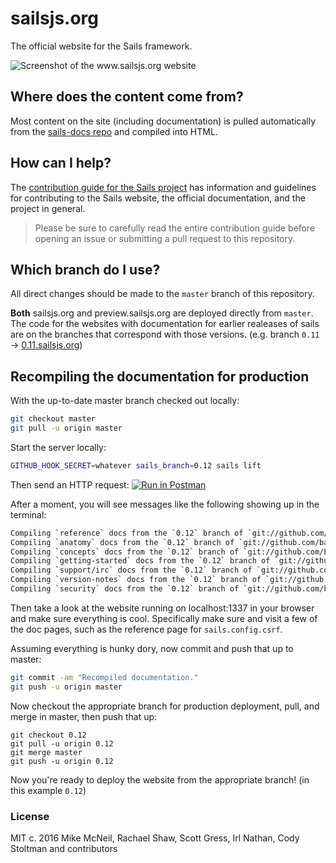 # sailsjs.org

The official website for the Sails framework.

![Screenshot of the www.sailsjs.org website](http://i.imgur.com/wANZmJU.png)


## Where does the content come from?
Most content on the site (including documentation) is pulled automatically from the [sails-docs repo](https://github.com/balderdashy/sails-docs/blob/master/README.md) and compiled into HTML.

## How can I help?
The [contribution guide for the Sails project](https://github.com/balderdashy/sails/blob/master/CONTRIBUTING.md) has information and guidelines for contributing to the Sails website, the official documentation, and the project in general.

> Please be sure to carefully read the entire contribution guide before opening an issue or submitting a pull request to this repository.

## Which branch do I use?
All direct changes should be made to the `master` branch of this repository.

**Both** sailsjs.org and preview.sailsjs.org are deployed directly from `master`. The code for the websites with documentation for earlier realeases of sails are on the branches that correspond with those versions. (e.g. branch `0.11` → [0.11.sailsjs.org](http://0.11.sailsjs.org))

## Recompiling the documentation for production

With the up-to-date master branch checked out locally:

```bash
git checkout master
git pull -u origin master
```


Start the server locally:

```bash
GITHUB_HOOK_SECRET=whatever sails_branch=0.12 sails lift
```

Then send an HTTP request:
[![Run in Postman](https://s3.amazonaws.com/postman-static/run-button.png)](https://www.getpostman.com/run-collection/0b8126a8c7ae514d8418)

After a moment, you will see messages like the following showing up in the terminal:

```bash
Compiling `reference` docs from the `0.12` branch of `git://github.com/balderdashy/sails-docs.git`...
Compiling `anatomy` docs from the `0.12` branch of `git://github.com/balderdashy/sails-docs.git`...
Compiling `concepts` docs from the `0.12` branch of `git://github.com/balderdashy/sails-docs.git`...
Compiling `getting-started` docs from the `0.12` branch of `git://github.com/balderdashy/sails-docs.git`...
Compiling `support/irc` docs from the `0.12` branch of `git://github.com/balderdashy/sails-docs.git`...
Compiling `version-notes` docs from the `0.12` branch of `git://github.com/balderdashy/sails-docs.git`...
Compiling `security` docs from the `0.12` branch of `git://github.com/balderdashy/sails-docs.git`...
```

Then take a look at the website running on localhost:1337 in your browser and make sure everything is cool.  Specifically make sure and visit a few of the doc pages, such as the reference page for `sails.config.csrf`.

Assuming everything is hunky dory, now commit and push that up to master:

```bash
git commit -am "Recompiled documentation."
git push -u origin master
```

Now checkout the appropriate branch for production deployment, pull, and merge in master, then push that up:
```
git checkout 0.12
git pull -u origin 0.12
git merge master
git push -u origin 0.12
```

Now you're ready to deploy the website from the appropriate branch! (in this example `0.12`)




### License

MIT
c. 2016 Mike McNeil, Rachael Shaw, Scott Gress, Irl Nathan, Cody Stoltman and contributors

